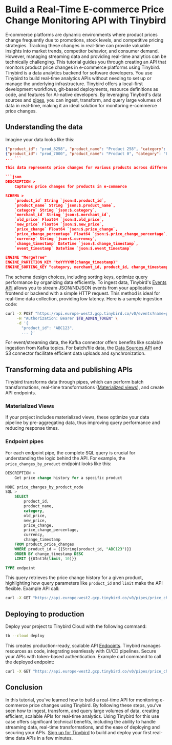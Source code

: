 # Build a Real-Time E-commerce Price Change Monitoring API with Tinybird

E-commerce platforms are dynamic environments where product prices change frequently due to promotions, stock levels, and competitive pricing strategies. Tracking these changes in real-time can provide valuable insights into market trends, competitor behavior, and consumer demand. However, managing streaming data and providing real-time analytics can be technically challenging. This tutorial guides you through creating an API that monitors product price changes in e-commerce platforms using Tinybird. Tinybird is a data analytics backend for software developers. You use Tinybird to build real-time analytics APIs without needing to set up or manage the underlying infrastructure. Tinybird offers a local-first development workflows, git-based deployments, resource definitions as code, and features for AI-native developers. By leveraging Tinybird's data sources and [pipes](https://www.tinybird.co/docs/forward/work-with-data/pipes?utm_source=DEV&utm_campaign=tb+create+--prompt+DEV), you can ingest, transform, and query large volumes of data in real-time, making it an ideal solution for monitoring e-commerce price changes. 

## Understanding the data

Imagine your data looks like this:

```json
{"product_id": "prod_8258", "product_name": "Product 258", "category": "Home", "merchant_id": "merchant_58", "old_price": 438, "new_price": 438, "price_change": 0, "price_change_percentage": 0, "currency": "CAD", "change_timestamp": "2025-05-04 17:09:41", "event_timestamp": "2025-05-12 17:09:41"}
{"product_id": "prod_7000", "product_name": "Product 0", "category": "Electronics", "merchant_id": "merchant_0", "old_price": 730, "new_price": 730, "price_change": 0, "price_change_percentage": 0, "currency": "USD", "change_timestamp": "2025-05-12 17:09:41", "event_timestamp": "2025-05-12 17:09:41"}
... ```

This data represents price changes for various products across different categories and merchants. Each record contains product details, the old and new prices, the change in price, the percentage change, and the timestamps for the change and the event recording. To store this data in Tinybird, create a data source with the following schema:

```json
DESCRIPTION >
    Captures price changes for products in e-commerce

SCHEMA >
    `product_id` String `json:$.product_id`,
    `product_name` String `json:$.product_name`,
    `category` String `json:$.category`,
    `merchant_id` String `json:$.merchant_id`,
    `old_price` Float64 `json:$.old_price`,
    `new_price` Float64 `json:$.new_price`,
    `price_change` Float64 `json:$.price_change`,
    `price_change_percentage` Float64 `json:$.price_change_percentage`,
    `currency` String `json:$.currency`,
    `change_timestamp` DateTime `json:$.change_timestamp`,
    `event_timestamp` DateTime `json:$.event_timestamp`

ENGINE "MergeTree"
ENGINE_PARTITION_KEY "toYYYYMM(change_timestamp)"
ENGINE_SORTING_KEY "category, merchant_id, product_id, change_timestamp"
```

The schema design choices, including sorting keys, optimize query performance by organizing data efficiently. To ingest data, Tinybird's [Events API](https://www.tinybird.co/docs/forward/get-data-in/events-api?utm_source=DEV&utm_campaign=tb+create+--prompt+DEV) allows you to stream JSON/NDJSON events from your application frontend or backend with a simple HTTP request. This method is ideal for real-time data collection, providing low latency. Here is a sample ingestion code:

```bash
curl -X POST "https://api.europe-west2.gcp.tinybird.co/v0/events?name=product_price_changes&utm_source=DEV&utm_campaign=tb+create+--prompt+DEV" \
     -H "Authorization: Bearer $TB_ADMIN_TOKEN" \
     -d '{
       "product_id": "ABC123",
       ... }'
```

For event/streaming data, the Kafka connector offers benefits like scalable ingestion from Kafka topics. For batch/file data, the [Data Sources API](https://www.tinybird.co/docs/api-reference/datasource-api?utm_source=DEV&utm_campaign=tb+create+--prompt+DEV) and S3 connector facilitate efficient data uploads and synchronization. 

## Transforming data and publishing APIs

Tinybird transforms data through pipes, which can perform batch transformations, real-time transformations ([Materialized views](https://www.tinybird.co/docs/forward/work-with-data/optimize/materialized-views?utm_source=DEV&utm_campaign=tb+create+--prompt+DEV)), and create API endpoints. 

### Materialized Views

If your project includes materialized views, these optimize your data pipeline by pre-aggregating data, thus improving query performance and reducing response times. 

### Endpoint pipes

For each endpoint pipe, the complete SQL query is crucial for understanding the logic behind the API. For example, the `price_changes_by_product` endpoint looks like this:

```sql
DESCRIPTION >
    Get price change history for a specific product

NODE price_changes_by_product_node
SQL >
    SELECT 
        product_id,
        product_name,
        category,
        old_price,
        new_price,
        price_change,
        price_change_percentage,
        currency,
        change_timestamp
    FROM product_price_changes
    WHERE product_id = {{String(product_id, "ABC123")}}
    ORDER BY change_timestamp DESC
    LIMIT {{UInt16(limit, 10)}}

TYPE endpoint
```

This query retrieves the price change history for a given product, highlighting how query parameters like `product_id` and `limit` make the API flexible. Example API call:

```bash
curl -X GET "https://api.europe-west2.gcp.tinybird.co/v0/pipes/price_changes_by_product.json?product_id=ABC123&limit=5&token=%24TB_ADMIN_TOKEN&utm_source=DEV&utm_campaign=tb+create+--prompt+DEV"
```


## Deploying to production

Deploy your project to Tinybird Cloud with the following command:

```bash
tb --cloud deploy
```

This creates production-ready, scalable API [Endpoints](https://www.tinybird.co/docs/forward/work-with-data/publish-data/endpoints?utm_source=DEV&utm_campaign=tb+create+--prompt+DEV). Tinybird manages resources as code, integrating seamlessly with CI/CD pipelines. Secure your APIs with token-based authentication. Example curl command to call the deployed endpoint:

```bash
curl -X GET "https://api.europe-west2.gcp.tinybird.co/v0/pipes/price_changes_by_product.json?product_id=ABC123&limit=5&token=%24TB_ADMIN_TOKEN&utm_source=DEV&utm_campaign=tb+create+--prompt+DEV"
```


## Conclusion

In this tutorial, you've learned how to build a real-time API for monitoring e-commerce price changes using Tinybird. By following these steps, you've seen how to ingest, transform, and query large volumes of data, creating efficient, scalable APIs for real-time analytics. Using Tinybird for this use case offers significant technical benefits, including the ability to handle streaming data, real-time transformations, and the ease of deploying and securing your APIs. [Sign up for Tinybird](https://cloud.tinybird.co/signup?utm_source=DEV&utm_campaign=tb+create+--prompt+DEV) to build and deploy your first real-time data APIs in a few minutes.